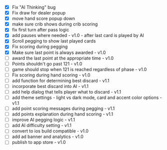 - [x] Fix "AI Thinking" bug
- [x] Fix draw for dealer popup
- [x] move hand score popup down
- [x] make sure crib shows during crib scoring
- [x] fix first turn after pass logic
- [x] add pauses where needed - v1.0 - after last card is played by AI
- [x] Scroll pegging to show last played cards
- [x] Fix scoring during pegging
- [x] Make sure last point is always awarded - v1.0
- [ ] award the last point at the appropriate time - v1.0
- [ ] Points shouldn't go past 121 - v1.0
- [ ] game should stop when 121 is reached regardless of phase - v1.0
- [ ] Fix scoring during hand scoring - v1.0
- [ ] add function for determining best discard - v1.1
- [ ] incorporate best discard into AI - v1.1
- [ ] add help dialog that tells player what to discard - v1.1
- [ ] add theme settings - light vs dark mode, card and accent color options - v1.1
- [ ] add point scoring messages during pegging - v1.1
- [ ] add points explanation during hand scoring - v1.1
- [ ] improve AI pegging logic - v1.1
- [ ] add AI difficulty setting - v1.1
- [ ] convert to ios build compatible - v1.0
- [ ] add ad banner and analytics - v1.0
- [ ] publish to app store - v1.0